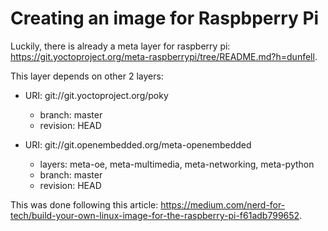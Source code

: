 # Creating an image for Raspbperry Pi


Luckily, there is already a meta layer for raspberry pi: https://git.yoctoproject.org/meta-raspberrypi/tree/README.md?h=dunfell.

This layer depends on other 2 layers:
* URI: git://git.yoctoproject.org/poky
  * branch: master
  * revision: HEAD

* URI: git://git.openembedded.org/meta-openembedded
  * layers: meta-oe, meta-multimedia, meta-networking, meta-python
  * branch: master
  * revision: HEAD

This was done following this article: https://medium.com/nerd-for-tech/build-your-own-linux-image-for-the-raspberry-pi-f61adb799652.  
